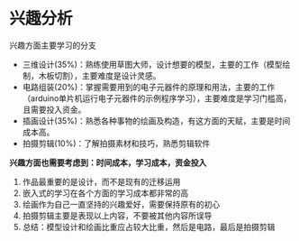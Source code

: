 # 兴趣分析

兴趣方面主要学习的分支

- 三维设计(35%)：熟练使用草图大师，设计想要的模型，主要的工作（模型绘制，木板切割），主要难度是设计灵感。
- 电路组装(20%)：掌握需要用到的电子元器件的原理和用法，主要的工作（arduino单片机运行电子元器件的示例程序学习），主要难度是学习门槛高，且需要投入资金。
- 插画设计(35%)：熟悉各种事物的绘画及构造，有这方面的天赋，主要是时间成本高。
- 拍摄剪辑(10%)：了解拍摄素材和技巧，熟悉剪辑软件


**兴趣方面也需要考虑到：时间成本，学习成本，资金投入**

1. 作品最重要的是设计，而不是现有的迁移运用
2. 嵌入式的学习在各个方面的学习成本都非常的高
3. 绘画作为自己一直坚持的兴趣爱好，需要保持原有的初心
4. 拍摄剪辑主要是表现以上内容，不要被其他内容所误导
5. 总结：模型设计和绘画比重应占较大比重，然后是电路，最后是拍摄剪辑